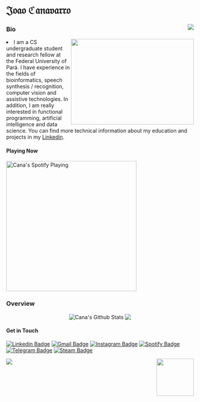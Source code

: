 

<h1 align="start">𝔍𝔬𝔞𝔬 ℭ𝔞𝔫𝔞𝔳𝔞𝔯𝔯𝔬</h1>
<img src="https://komarev.com/ghpvc/?username=jvcanavarro" align="right">



### Bio 
<img src="https://pa1.narvii.com/6375/108698ccfb08b4ec4fbb116ac31aa254375a915c_00.gif" align="right" width="330" height="230">
<li>
I am a CS undergraduate student and research fellow at the Federal University of Pará. I have experience in the fields of bioinformatics, speech synthesis / recognition, computer vision and assistive technologies. In addition, I am really interested in functional programming, artificial intelligence and data science. You can find more technical information about my education and projects in my <a href="https://www.linkedin.com/in/jvcanavarro/">Linkedin</a>.
</li>


#### Playing Now
[<img src="https://now-playing-codestackr.vercel.app/api/spotify-playing" alt="Cana's Spotify Playing" width="350" />](https://open.spotify.com/user/jvcanavarro)


### Overview
<p align="center">
<img align="center" src="https://github-readme-stats.vercel.app/api?username=jvcanavarro&show_icons=true&line_height=21&theme=default&hide_border=true" alt="Cana's Github Stats" />
<img align="center" src="https://github-readme-stats.vercel.app/api/top-langs/?username=jvcanavarro&theme=default&line_height=27&layout=compact&hide_border=true&hide=PostScript,PHP,HTML,Jupyter%20Notebook&langs_count=10" />
</p>


#### Get in Touch
[![Linkedin Badge](https://img.shields.io/badge/-LinkedIn-0e76a8?style=flat&logo=Linkedin&logoColor=white&link=https://www.linkedin.com/in/jvcanavarro/)](https://www.linkedin.com/in/jvcanavarro)
[![Gmail Badge](https://img.shields.io/badge/-Gmail-d14836?style=flat&logo=Gmail&logoColor=white&link=mailto:jvcanavarro@gmail.com)](mailto:jvcanavarro@gmail.com)
[![Instagram Badge](https://img.shields.io/badge/-Instagram-ff69b4?style=flat&logo=Instagram&logoColor=white&link=https://instagram.com/jlim_slam/)](https://instagram.com/jvcanavarro)
[![Spotify Badge](https://img.shields.io/badge/-Spotify-success?style=flat&logo=Spotify&logoColor=white&link=https://open.spotify.com/user/jvcanavarro)](https://open.spotify.com/user/jvcanavarro)
[![Telegram Badge](https://img.shields.io/badge/-Telegram-0088cc?style=flat&logo=Telegram&logoColor=white)](https://t.me/jvcanavarro)
[![Steam Badge](https://img.shields.io/badge/-Steam-lightgrey?style=flat&logo=Steam&logoColor=white&link=https://steamcommunity.com/id/octjinn/)](https://steamcommunity.com/id/octjinn/)


<p>
  <a href="https://count.getloli.com/"><img src="https://count.getloli.com/get/@:name?theme=rule34"></a>
  <img src="https://data.whicdn.com/images/188174384/original.gif" align="right" height = "100">
</p>
